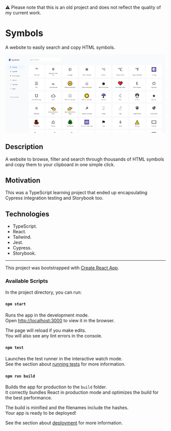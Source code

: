 ⚠️ Please note that this is an old project and does not reflect the quality of my current work.

# Symbols

A website to easily search and copy HTML symbols.

![Symbols](documentation/symbols.jpg)

## Description

A website to browse, filter and search through thousands of HTML symbols and copy them to your clipboard in one simple click.

## Motivation

This was a TypeScript learning project that ended up encapsulating Cypress integration testing and Storybook too.

## Technologies

- TypeScript.
- React.
- Tailwind.
- Jest.
- Cypress.
- Storybook.

---

This project was bootstrapped with [Create React App](https://github.com/facebook/create-react-app).

### Available Scripts

In the project directory, you can run:

#### `npm start`

Runs the app in the development mode.\
Open [http://localhost:3000](http://localhost:3000) to view it in the browser.

The page will reload if you make edits.\
You will also see any lint errors in the console.

#### `npm test`

Launches the test runner in the interactive watch mode.\
See the section about [running tests](https://facebook.github.io/create-react-app/docs/running-tests) for more information.

#### `npm run build`

Builds the app for production to the `build` folder.\
It correctly bundles React in production mode and optimizes the build for the best performance.

The build is minified and the filenames include the hashes.\
Your app is ready to be deployed!

See the section about [deployment](https://facebook.github.io/create-react-app/docs/deployment) for more information.

